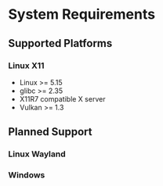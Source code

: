 # System Requirements

## Supported Platforms

### Linux X11

- Linux >= 5.15
- glibc >= 2.35
- X11R7 compatible X server
- Vulkan >= 1.3

## Planned Support

### Linux Wayland

### Windows


